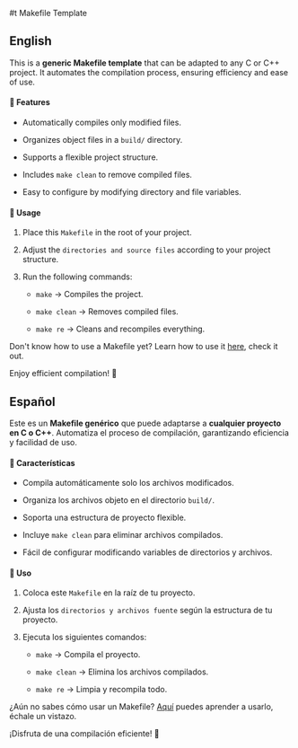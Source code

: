 #t Makefile Template

## English

This is a **generic Makefile template** that can be adapted to any C or C++ project. It automates the compilation process, ensuring efficiency and ease of use.

#### 📌 Features

- Automatically compiles only modified files.

- Organizes object files in a `build/` directory.

- Supports a flexible project structure.

- Includes `make clean` to remove compiled files.

- Easy to configure by modifying directory and file variables.

#### 🚀 Usage

1. Place this `Makefile` in the root of your project.

2. Adjust the `directories and source files` according to your project structure.

3. Run the following commands:

    - `make` → Compiles the project.

    - `make clean` → Removes compiled files.

    - `make re` → Cleans and recompiles everything.

Don't know how to use a Makefile yet? Learn how to use it [here](https://theposintech.hashnode.dev/compile-your-programs-faster-with-makefile), check it out.

Enjoy efficient compilation! 🚀 

## Español

Este es un **Makefile genérico** que puede adaptarse a **cualquier proyecto en C o C++**. Automatiza el proceso de compilación, garantizando eficiencia y facilidad de uso.

#### 📌 Características

- Compila automáticamente solo los archivos modificados.

- Organiza los archivos objeto en el directorio `build/`.

- Soporta una estructura de proyecto flexible.

- Incluye `make clean` para eliminar archivos compilados.

- Fácil de configurar modificando variables de directorios y archivos.

#### 🚀 Uso

1. Coloca este `Makefile` en la raíz de tu proyecto.

2. Ajusta los `directorios y archivos fuente` según la estructura de tu proyecto.

3. Ejecuta los siguientes comandos:

    - `make` → Compila el proyecto.

    - `make clean` → Elimina los archivos compilados.

    - `make re` → Limpia y recompila todo.

¿Aún no sabes cómo usar un Makefile? [Aquí](https://theposintech.hashnode.dev/compile-your-programs-faster-with-makefile) puedes aprender a usarlo, échale un vistazo.

¡Disfruta de una compilación eficiente! 🚀

